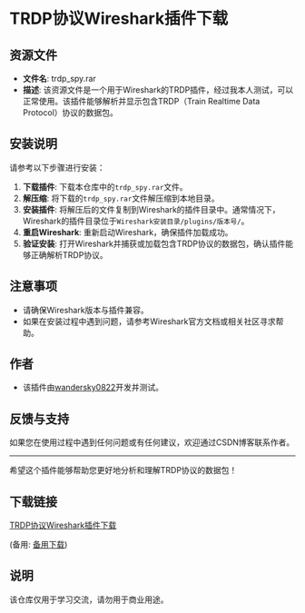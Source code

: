 # TRDP协议Wireshark插件下载

## 资源文件
- **文件名**: trdp_spy.rar
- **描述**: 该资源文件是一个用于Wireshark的TRDP插件，经过我本人测试，可以正常使用。该插件能够解析并显示包含TRDP（Train Realtime Data Protocol）协议的数据包。

## 安装说明
请参考以下步骤进行安装：

1. **下载插件**: 下载本仓库中的`trdp_spy.rar`文件。
2. **解压缩**: 将下载的`trdp_spy.rar`文件解压缩到本地目录。
3. **安装插件**: 将解压后的文件复制到Wireshark的插件目录中。通常情况下，Wireshark的插件目录位于`Wireshark安装目录/plugins/版本号/`。
4. **重启Wireshark**: 重新启动Wireshark，确保插件加载成功。
5. **验证安装**: 打开Wireshark并捕获或加载包含TRDP协议的数据包，确认插件能够正确解析TRDP协议。

## 注意事项
- 请确保Wireshark版本与插件兼容。
- 如果在安装过程中遇到问题，请参考Wireshark官方文档或相关社区寻求帮助。

## 作者
- 该插件由[wandersky0822](https://blog.csdn.net/wandersky0822)开发并测试。

## 反馈与支持
如果您在使用过程中遇到任何问题或有任何建议，欢迎通过CSDN博客联系作者。

---

希望这个插件能够帮助您更好地分析和理解TRDP协议的数据包！

## 下载链接
[TRDP协议Wireshark插件下载](https://pan.quark.cn/s/f0ac92dcd05c) 

(备用: [备用下载](https://pan.baidu.com/s/17IwGnH3k8RfSDjY6Rs8t6A?pwd=1234))

## 说明

该仓库仅用于学习交流，请勿用于商业用途。
